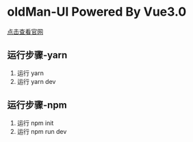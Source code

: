 # oldMan-UI Powered By Vue3.0

[点击查看官网](https://frankfang.gitee.io/gulu-ui-website-1/#/)

## 运行步骤-yarn

1. 运行 yarn
2. 运行 yarn dev


## 运行步骤-npm
1. 运行 npm init
2. 运行 npm run dev





